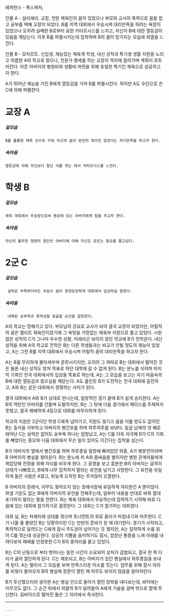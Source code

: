 레퍼런스 - 폭스캐처, 

인물 A - 살리에리.
	교장, 전문 체육인의 꿈이 있었으나 부모와 교사의 폭력으로 꿈을 접고 공부를 택해 교장이 되었다. B를 지역 대회에서 우승시켜 대리만족을 하려는 욕망이 있었으나 오히려 실패한 B로부터 묘한 카타르시스를 느끼고, 자신이 B에 대한 열등감이 있음을 깨닫는다. 이후 B를 파멸시키는데 집착하며 B의 꿈이 망가지는 모습에 희열을 느낀다.
	
인물 B - 모차르트.
	신입생, 재능있는 체육계 학생, 내신 성적과 특기생 생활 지원을 노리고 허름한 A의 학교로 왔으나, 전문가 행세를 하는 교장의 억지에 끌려가며 계획이 흐트러진다. 아픈 아버지의 병원비와 생활비 마련을 위해 유일한 특기인 체육으로 성공하고자 한다. 
	

A가 뛰어난 재능을 가진 B에게 열등감을 가져 B를 파멸시킨다. 하지만 A도 수단으로 쓴 C에 의해 파멸한다.
# 교장 A
##### 겉모습
	B를 훌륭한 체육 선수로 키워 자신의 꿈이 완전히 꺾이진 않았다는 자기만족을 하고자 한다.
##### 속마음
	열등감에 의해 자신보다 잘난 이를 꺾는 데서 카타르시스를 느낀다.

# 학생 B
##### 겉모습
	체육 대회에서 우승함으로써 병상에 있는 아버지에게 힘을 주고자 한다.
##### 속마음
	자신의 불우한 형편의 원인인 아버지에 대해 자신도 모르는 증오를 품고있다.

# 2군 C

##### 겉모습
	 실력은 부족하더라도 속임수 없이 정정당당하게 대회에서 입상하길 원한다.
##### 속마음
	 내제된 승부욕과 폭력성을 표출할 순간을 갈망한다.

 A의 학교는 망해가고 있다. 부모님의 강요로 교사가 되어 결국 교장이 되었지만, 어릴적의 꿈은 엘리트 체육인이었기에 그 욕망을 가망없는 체육부 지원으로 풀고 있었다. 시원찮은 성적의 C가 그나마 우수한 상황, 미래라곤 보이지 않던 학교에 B가 전학온다. 내신 성적을 위해 A의 학교로 전학은 B는 다른 학생들과는 비교가 안될 정도의 재능이 있었고, A는 그런 B를 지역 대회에서 우승시켜 어릴적 꿈의 대리만족을 하고자 한다.
 
 A는 B를 무리하게 몰아세우며 훈련시키지만, 오히려 그 여파로 B는 대회에서 떨어진 것은 물론 내신 성적도 망쳐 목표로 하던 대학에 갈 수 없게 된다. B는 분노를 삭히며 마지막 기회인 전국 대회에서의 입상을 목표로 하는데, A는 그 모습을 보고는 자기 마음속의 B에 대한 열등감과 증오심을 깨닫는다. A도 홀린듯 B가 도전하는 전국 대회에 출전하고, A와 B는 같은 대회에서 경쟁하는 사이가 된다.

 결국 대회에서 A와 B가 상대로 만나는데, 일방적인 경기 끝에 B가 쉽게 승리한다. A는 B의 역린인 아버지를 건들며 도발하지만, B는 그 탓에 다음 경기에서 페이스를 주체하지 못했고, 결국 패배하여 4등으로 대회를 마무리하게 된다.

 학교의 지원은 2군이던 학생 C에게 넘어가고, 지원도 끊기고 꿈을 이룰 방도도 없어진 B는 출석을 거부하고 아버지의 병간호를 하며 하루하루를 보낸다. 일곱 남매의 넷 째로 태어난 C는 실력은 없어도 승부욕 하나는 엄청났고, A는 C를 더욱 자극해 B가 C의 기회를 빼었다는 증오와 다음 대회에서 무슨 일이 있어도 이긴다는 집착을 심는다.

 B가 아버지의 옆에서 병간호를 하며 하루종일 절망에 빠져있던 와중, A가 병문안이라며 B 아버지의 병실을 찾아온다. B는 분노에 차 A와 몸싸움을 벌이지만 병원 관계자들에게 제압당해 진정을 위해 자리를 비우게 된다. 그 광경을 보고 흥분한 B의 아버지는 급격히 상태가 나빠졌고, B에게 너무 집착하지 말라는 유언을 남기고 사망한다. 그 유언을 유일하게 들은 사람은 A였고, 뒤늦게 도착한 B는 주저앉아 오열한다. 

 B 아버지의 장례식, 아무도 찾아오지 않는 장례식장에 유일하게 자리한건 A 뿐이었다. 화낼 기운도 없는 B에게 아버지의 유언을 전해주는데, 일부러 내용을 반대로 바꿔 절대 포기하지 말라는 말을 전한다. B는 체육 대회에서 우승하는데 집착하기 시작해 바로 다음에 있는 대회에 참가하기로 결정한다. 그 대회는 C가 참가하는 대회였다.

 대회 날, B는 차례차례 상대를 꺾으며 토너먼트의 위로 올라가 마침내 C와 마주한다. C가 나올 줄 몰랐던 B는 당황하지만 C는 만반의 준비가 된 채 대기한다. 경기가 시작되고, 폭력적으로 달려드는 C에게 잠시 주도권이 넘어가는 듯 했지만, A는 침착하게 수를 읽어 C를 꺾는데 성공한다. 성공의 기쁨을 음미하기도 잠시, 엄청난 통증을 느껴 아래를 내려다보자 패배를 인정못한 C가 B의 종아리를 물고 있었다.

 B는 C의 난동으로 부터 벗어나는 동안 시간이 소요되어 상처가 감염되고, 결국 한 쪽 다리가 곪아 절단하게 된다. C는 체포되고, B는 아버지가 있던 병실에서 하루종일을 보내게 된다. A는 멀리서 그 모습을 보며 만족스러운 미소를 짓는다. 업무를 위해 잠시 자리를 비웠다 돌아오자 B의 병실에 창문이 열린 채 아무도 보이지 않음을 알아차린다.

 B가 투신했으리라 생각한 A는 병실 안으로 들어가 열린 창밖을 내다보는데, 바닥에는 아무것도 없다. 그 순간 뒤에서 외발의 B가 달려들어 A에게 기술을 걸며 밖으로 함께 투신한다. 길바닥으로 떨어진 둘은 그 자리에서 즉사한다.
****
.
.
.
.
